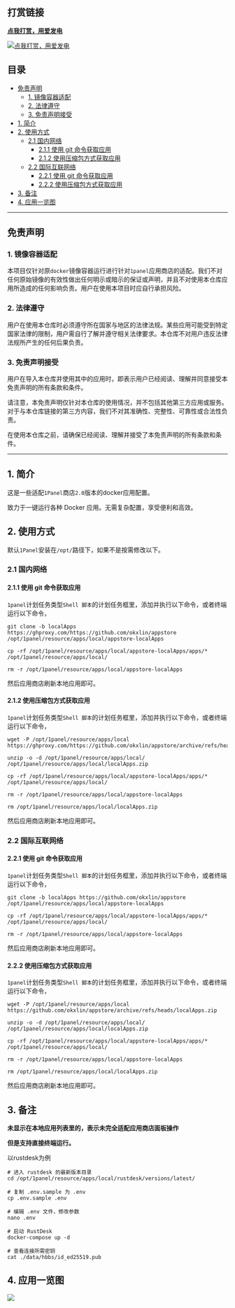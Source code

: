 ## 打赏链接

[**点我打赏，用爱发电**](https://afdian.net/a/dockerapps)

[![**点我打赏，用爱发电**](./docs/afdian-logo.png)](https://afdian.net/a/dockerapps)

## 目录

- [免责声明](#免责声明)
  - [1. 镜像容器适配](#1-镜像容器适配)
  - [2. 法律遵守](#2-法律遵守)
  - [3. 免责声明接受](#3-免责声明接受)
- [1. 简介](#1-简介)
- [2. 使用方式](#2-使用方式)
  - [2.1 国内网络](#21-国内网络)
    - [2.1.1 使用 git 命令获取应用](#211-使用-git-命令获取应用)
    - [2.1.2 使用压缩包方式获取应用](#212-使用压缩包方式获取应用)
  - [2.2 国际互联网络](#22-国际互联网络)
    - [2.2.1 使用 git 命令获取应用](#221-使用-git-命令获取应用)
    - [2.2.2 使用压缩包方式获取应用](#222-使用压缩包方式获取应用)
- [3. 备注](#3-备注)
- [4. 应用一览图](#4-应用一览图)


***

## 免责声明

### 1. 镜像容器适配
本项目仅针对原`docker`镜像容器运行进行针对`1panel`应用商店的适配。我们不对任何原始镜像的有效性做出任何明示或暗示的保证或声明，并且不对使用本仓库应用所造成的任何影响负责。用户在使用本项目时应自行承担风险。

### 2. 法律遵守
用户在使用本仓库时必须遵守所在国家与地区的法律法规。某些应用可能受到特定国家法律的限制，用户需自行了解并遵守相关法律要求。本仓库不对用户违反法律法规所产生的任何后果负责。

### 3. 免责声明接受
用户在导入本仓库并使用其中的应用时，即表示用户已经阅读、理解并同意接受本免责声明的所有条款和条件。

请注意，本免责声明仅针对本仓库的使用情况，并不包括其他第三方应用或服务。对于与本仓库链接的第三方内容，我们不对其准确性、完整性、可靠性或合法性负责。

在使用本仓库之前，请确保已经阅读、理解并接受了本免责声明的所有条款和条件。

***
## 1. 简介
这是一些适配`1Panel`商店`2.0`版本的docker应用配置。

致力于一键运行各种 Docker 应用。无需复杂配置，享受便利和高效。

## 2. 使用方式

默认`1Panel`安装在`/opt/`路径下，如果不是按需修改以下。

### 2.1 国内网络
#### 2.1.1 使用 git 命令获取应用

`1panel`计划任务类型`Shell 脚本`的计划任务框里，添加并执行以下命令，或者终端运行以下命令，
```shell
git clone -b localApps https://ghproxy.com/https://github.com/okxlin/appstore /opt/1panel/resource/apps/local/appstore-localApps

cp -rf /opt/1panel/resource/apps/local/appstore-localApps/apps/* /opt/1panel/resource/apps/local/

rm -r /opt/1panel/resource/apps/local/appstore-localApps
```

然后应用商店刷新本地应用即可。

#### 2.1.2 使用压缩包方式获取应用

`1panel`计划任务类型`Shell 脚本`的计划任务框里，添加并执行以下命令，或者终端运行以下命令，
```shell
wget -P /opt/1panel/resource/apps/local https://ghproxy.com/https://github.com/okxlin/appstore/archive/refs/heads/localApps.zip

unzip -o -d /opt/1panel/resource/apps/local/ /opt/1panel/resource/apps/local/localApps.zip

cp -rf /opt/1panel/resource/apps/local/appstore-localApps/apps/* /opt/1panel/resource/apps/local/

rm -r /opt/1panel/resource/apps/local/appstore-localApps

rm /opt/1panel/resource/apps/local/localApps.zip
```

然后应用商店刷新本地应用即可。

### 2.2 国际互联网络

#### 2.2.1 使用 git 命令获取应用

`1panel`计划任务类型`Shell 脚本`的计划任务框里，添加并执行以下命令，或者终端运行以下命令，
```shell
git clone -b localApps https://github.com/okxlin/appstore /opt/1panel/resource/apps/local/appstore-localApps

cp -rf /opt/1panel/resource/apps/local/appstore-localApps/apps/* /opt/1panel/resource/apps/local/

rm -r /opt/1panel/resource/apps/local/appstore-localApps
```

然后应用商店刷新本地应用即可。

#### 2.2.2 使用压缩包方式获取应用

`1panel`计划任务类型`Shell 脚本`的计划任务框里，添加并执行以下命令，或者终端运行以下命令，
```shell
wget -P /opt/1panel/resource/apps/local https://github.com/okxlin/appstore/archive/refs/heads/localApps.zip

unzip -o -d /opt/1panel/resource/apps/local/ /opt/1panel/resource/apps/local/localApps.zip

cp -rf /opt/1panel/resource/apps/local/appstore-localApps/apps/* /opt/1panel/resource/apps/local/

rm -r /opt/1panel/resource/apps/local/appstore-localApps

rm /opt/1panel/resource/apps/local/localApps.zip
```

然后应用商店刷新本地应用即可。


## 3. 备注

**未显示在本地应用列表里的，表示未完全适配应用商店面板操作**

**但是支持直接终端运行。**

以rustdesk为例

```shell
# 进入 rustdesk 的最新版本目录
cd /opt/1panel/resource/apps/local/rustdesk/versions/latest/

# 复制 .env.sample 为 .env
cp .env.sample .env

# 编辑 .env 文件，修改参数
nano .env

# 启动 RustDesk
docker-compose up -d

# 查看连接所需密钥
cat ./data/hbbs/id_ed25519.pub

```

## 4. 应用一览图

![](./docs/app-list.png)
